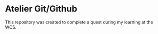 # Atelier Git/Github

This repository was created to complete a quest during my learning at the WCS.
